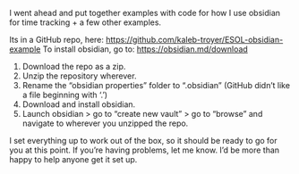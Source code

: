 I went ahead and put together examples with code for how I use obsidian for time tracking + a few other examples. 

Its in a GitHub repo, here: https://github.com/kaleb-troyer/ESOL-obsidian-example
To install obsidian, go to: https://obsidian.md/download

1)	Download the repo as a zip. 
2)	Unzip the repository wherever. 
3)	Rename the “obsidian properties” folder to “.obsidian” (GitHub didn’t like a file beginning with ‘.’)
4)	Download and install obsidian. 
5)	Launch obsidian > go to “create new vault” > go to “browse” and navigate to wherever you unzipped the repo. 

I set everything up to work out of the box, so it should be ready to go for you at this point. If you’re having problems, let me know. I’d be more than happy to help anyone get it set up. 
